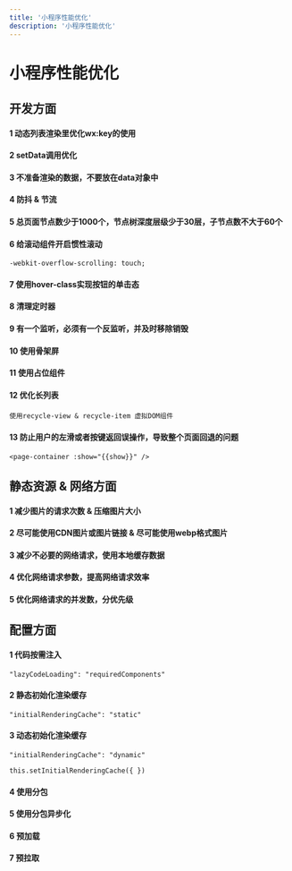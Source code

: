 ```yaml
---
title: '小程序性能优化'
description: '小程序性能优化'
---
```


# 小程序性能优化



## 开发方面


#### 1 动态列表渲染里优化wx:key的使用


#### 2 setData调用优化


#### 3 不准备渲染的数据，不要放在data对象中


#### 4 防抖 & 节流


#### 5 总页面节点数少于1000个，节点树深度层级少于30层，子节点数不大于60个


#### 6 给滚动组件开启惯性滚动

`-webkit-overflow-scrolling: touch;`


#### 7 使用hover-class实现按钮的单击态


#### 8 清理定时器


#### 9 有一个监听，必须有一个反监听，并及时移除销毁


#### 10 使用骨架屏


#### 11 使用占位组件


#### 12 优化长列表

`使用recycle-view & recycle-item 虚拟DOM组件`


#### 13 防止用户的左滑或者按键返回误操作，导致整个页面回退的问题

`<page-container :show="{{show}}" />`




## 静态资源 & 网络方面


#### 1 减少图片的请求次数 & 压缩图片大小


#### 2 尽可能使用CDN图片或图片链接 & 尽可能使用webp格式图片


#### 3 减少不必要的网络请求，使用本地缓存数据


#### 4 优化网络请求参数，提高网络请求效率


#### 5 优化网络请求的并发数，分优先级




## 配置方面


#### 1 代码按需注入

`"lazyCodeLoading": "requiredComponents"`


#### 2 静态初始化渲染缓存

`"initialRenderingCache": "static"`


#### 3 动态初始化渲染缓存

`"initialRenderingCache": "dynamic"`

`this.setInitialRenderingCache({ })`


#### 4 使用分包


#### 5 使用分包异步化


#### 6 预加载


#### 7 预拉取
